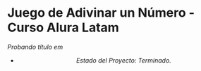 <h1> Juego de Adivinar un Número - Curso Alura Latam</h1>

<em align="center"> Probando título em <em>

- Estado del Proyecto: Terminado.
